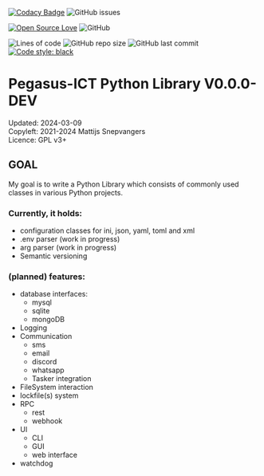 [![Codacy Badge](https://app.codacy.com/project/badge/Grade/761860a8fcd54873be8d20dde348d8da)](https://app.codacy.com/gh/pegasusict/pegasusict-python-library/dashboard?utm_source=gh&utm_medium=referral&utm_content=&utm_campaign=Badge_grade)
![GitHub issues](https://img.shields.io/github/issues/pegasusict/pegasusict-python-library)

[![Open Source Love](https://badges.frapsoft.com/os/v1/open-source.svg?v=103)](https://github.com/ellerbrock/open-source-badges/)
![GitHub](https://img.shields.io/github/license/pegasusict/pegasusict-python-library)

![Lines of code](https://img.shields.io/tokei/lines/github/pegasusict/pegasusict-python-library)
![GitHub repo size](https://img.shields.io/github/repo-size/pegasusict/pegasusict-python-library)
![GitHub last commit](https://img.shields.io/github/last-commit/pegasusict/pegasusict-python-library)
[![Code style: black](https://img.shields.io/badge/code%20style-black-000000.svg)](https://github.com/psf/black)

# Pegasus-ICT Python Library V0.0.0-DEV
Updated: 2024-03-09   
Copyleft: 2021-2024 Mattijs Snepvangers  
Licence: GPL v3+

## GOAL
My goal is to write a Python Library which consists of commonly used classes in various Python projects.

### Currently, it holds:
* configuration classes for ini, json, yaml, toml and xml
* .env parser (work in progress)
* arg parser (work in progress)
* Semantic versioning

### (planned) features:
* database interfaces:
    * mysql
    * sqlite
    * mongoDB
* Logging
* Communication
  * sms
  * email
  * discord
  * whatsapp
  * Tasker integration
* FileSystem interaction
* lockfile(s) system
* RPC
  * rest
  * webhook
* UI
  * CLI
  * GUI
  * web interface
* watchdog